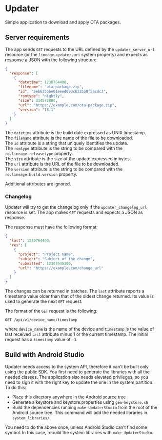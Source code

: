 Updater
=======
Simple application to download and apply OTA packages.


Server requirements
-------------------
The app sends `GET` requests to the URL defined by the `updater_server_url`
resource (or the `lineage.updater.uri` system property) and expects as response
a JSON with the following structure:
```json
{
  "response": [
    {
      "datetime": 1230764400,
      "filename": "ota-package.zip",
      "id": "5eb63bbbe01eeed093cb22bb8f5acdc3",
      "romtype": "nightly",
      "size": 314572800,
      "url": "https://example.com/ota-package.zip",
      "version": "15.1"
    }
  ]
}
```

The `datetime` attribute is the build date expressed as UNIX timestamp.  
The `filename` attribute is the name of the file to be downloaded.  
The `id` attribute is a string that uniquely identifies the update.  
The `romtype` attribute is the string to be compared with the `ro.lineage.releasetype` property.  
The `size` attribute is the size of the update expressed in bytes.  
The `url` attribute is the URL of the file to be downloaded.  
The `version` attribute is the string to be compared with the `ro.lineage.build.version` property.  

Additional attributes are ignored.


### Changelog

Updater will try to get the changelog only if the `updater_changelog_url`
resource is set. The app makes `GET` requests and expects a JSON as response.

The response must have the following format:
```json
{
  "last": 1230764400,
  "res": [
    {
      "project": "Project name",
      "subject": "Subject of the change",
      "submitted": 12307645300,
      "url": "https://example.com/change_url"
    }
  ]
}
```

The changes can be returned in batches. The `last` attribute reports
a timestamp value older than that of the oldest change returned. Its
value is used to generate the next `GET` request.

The format of the `GET` request is the following:
```http
GET /api/v1/device_name/timestamp
```

where `device_name` is the name of the device and `timestamp` is the value of
last received `last` attribute minus 1 or the current timestamp. The initial
request has a `timestamp` value of `-1`.


Build with Android Studio
-------------------------
Updater needs access to the system API, therefore it can't be built only using
the public SDK. You first need to generate the libraries with all the needed
classes. The application also needs elevated privileges, so you need to sign
it with the right key to update the one in the system partition. To do this:

 - Place this directory anywhere in the Android source tree
 - Generate a keystore and keystore.properties using `gen-keystore.sh`
 - Build the dependencies running `make UpdaterStudio` from the root of the
   Android source tree. This command will add the needed libraries in
   `system_libraries/`.

You need to do the above once, unless Android Studio can't find some symbol.
In this case, rebuild the system libraries with `make UpdaterStudio`.
